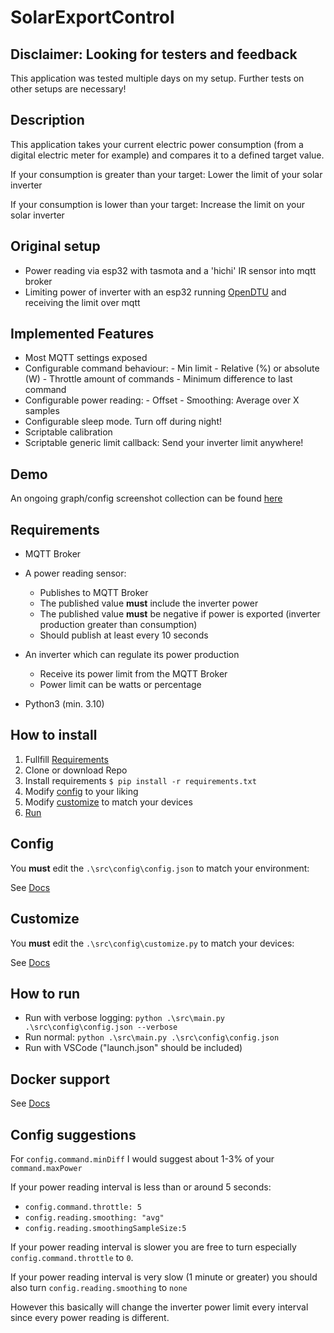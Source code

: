# SolarExportControl

## Disclaimer: Looking for testers and feedback

This application was tested multiple days on my setup. Further tests on other setups are necessary!

## Description

This application takes your current electric power consumption (from a digital electric meter for example) and compares it to a defined target value.

If your consumption is greater than your target: Lower the limit of your solar inverter

If your consumption is lower than your target: Increase the limit on your solar inverter

## Original setup

- Power reading via esp32 with tasmota and a 'hichi' IR sensor into mqtt broker
- Limiting power of inverter with an esp32 running [OpenDTU](https://github.com/tbnobody/OpenDTU) and receiving the limit over mqtt

## Implemented Features

- Most MQTT settings exposed
- Configurable command behaviour:
        - Min limit
        - Relative (%) or absolute (W)
        - Throttle amount of commands
        - Minimum difference to last command
- Configurable power reading:
        - Offset
        - Smoothing: Average over X samples
- Configurable sleep mode. Turn off during night!
- Scriptable calibration
- Scriptable generic limit callback: Send your inverter limit anywhere!

## Demo

An ongoing graph/config screenshot collection can be found [here](docs/Demo.md)

## Requirements

- MQTT Broker
- A power reading sensor:
  - Publishes to MQTT Broker
  - The published value **must** include the inverter power
  - The published value **must** be negative if power is exported (inverter production greater than consumption)
  - Should publish at least every 10 seconds

- An inverter which can regulate its power production
  - Receive its power limit from the MQTT Broker
  - Power limit can be watts or percentage

- Python3 (min. 3.10)

## How to install

1. Fullfill [Requirements](#requirements)
2. Clone or download Repo
3. Install requirements `$ pip install -r requirements.txt`
4. Modify [config](/src/config/config.json) to your liking
5. Modify [customize](/src/config/customize.py) to match your devices
6. [Run](#how-to-run)

## Config

You **must** edit the `.\src\config\config.json` to match your environment:

See [Docs](/docs/Config.md)

## Customize

You **must** edit the `.\src\config\customize.py` to match your devices:

See [Docs](/docs/Customize.md)

## How to run

- Run with verbose logging: `python .\src\main.py .\src\config\config.json --verbose`
- Run normal: `python .\src\main.py .\src\config\config.json`
- Run with VSCode ("launch.json" should be included)

## Docker support

See [Docs](/docs/Docker.md)

## Config suggestions

For `config.command.minDiff` I would suggest about 1-3% of your `command.maxPower`

If your power reading interval is less than or around 5 seconds:

- `config.command.throttle: 5`
- `config.reading.smoothing: "avg"`
- `config.reading.smoothingSampleSize:5`

If your power reading interval is slower you are free to turn especially `config.command.throttle` to `0`.

If your power reading interval is very slow (1 minute or greater) you should also turn `config.reading.smoothing` to `none`

However this basically will change the inverter power limit every interval since every power reading is different.
